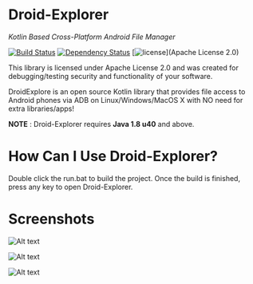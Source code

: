 # Droid-Explorer
_Kotlin Based Cross-Platform Android File Manager_

[![Build Status](https://travis-ci.org/Jonatino/Droid-Explorer.svg?branch=master)](https://travis-ci.org/Jonatino/Droid-Explorer)
[![Dependency Status](https://www.versioneye.com/user/projects/578b0d13c3d40f004982a121/badge.svg?style=flat)](https://www.versioneye.com/user/projects/578b0d13c3d40f004982a121)
[![license](https://img.shields.io/github/license/Jonatino/Droid-Explorer.svg)](Apache License 2.0)

This library is licensed under Apache License 2.0 and was created for debugging/testing security and functionality of your software.


DroidExplore is an open source Kotlin library that provides file access to Android phones via ADB on Linux/Windows/MacOS X with NO need for extra libraries/apps!

**NOTE** : Droid-Explorer requires **Java 1.8 u40** and above.

# How Can I Use Droid-Explorer?
Double click the run.bat to build the project. Once the build is finished, press any key to open Droid-Explorer.

# Screenshots

![Alt text](https://dl.dropboxusercontent.com/u/91292881/ShareX/2016/04/java_2016-04-25_02-29-16.png "Gui Demo")

![Alt text](https://dl.dropboxusercontent.com/u/91292881/ShareX/2016/04/java_2016-04-25_02-30-31.png "Gui Demo")

![Alt text](https://dl.dropboxusercontent.com/u/91292881/ShareX/2016/05/idea_2016-05-22_15-59-05.png "Gui Demo")
